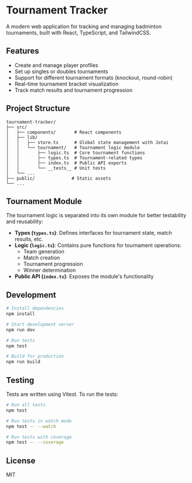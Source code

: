 # Tournament Tracker

A modern web application for tracking and managing badminton tournaments, built with React, TypeScript, and TailwindCSS.

## Features

- Create and manage player profiles
- Set up singles or doubles tournaments
- Support for different tournament formats (knockout, round-robin)
- Real-time tournament bracket visualization
- Track match results and tournament progression

## Project Structure

```
tournament-tracker/
├── src/
│   ├── components/       # React components
│   ├── lib/
│   │   ├── store.ts      # Global state management with Jotai
│   │   └── tournament/   # Tournament logic module
│   │       ├── logic.ts  # Core tournament functions
│   │       ├── types.ts  # Tournament-related types
│   │       ├── index.ts  # Public API exports
│   │       └── __tests__ # Unit tests
│   └── ...
├── public/              # Static assets
└── ...
```

## Tournament Module

The tournament logic is separated into its own module for better testability and reusability:

- **Types (`types.ts`)**: Defines interfaces for tournament state, match results, etc.
- **Logic (`logic.ts`)**: Contains pure functions for tournament operations:
  - Team generation
  - Match creation
  - Tournament progression
  - Winner determination
- **Public API (`index.ts`)**: Exposes the module's functionality

## Development

```bash
# Install dependencies
npm install

# Start development server
npm run dev

# Run tests
npm test

# Build for production
npm run build
```

## Testing

Tests are written using Vitest. To run the tests:

```bash
# Run all tests
npm test

# Run tests in watch mode
npm test -- --watch

# Run tests with coverage
npm test -- --coverage
```

## License

MIT 